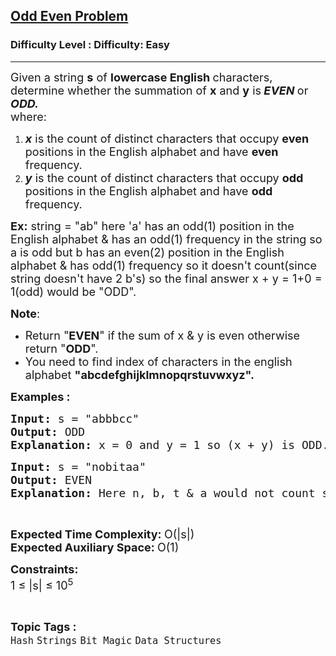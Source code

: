 <h2><a href="https://www.geeksforgeeks.org/problems/help-nobita0532/1?page=2&category=Strings&status=unsolved,attempted&sortBy=accuracy">Odd Even Problem</a></h2><h3>Difficulty Level : Difficulty: Easy</h3><hr><div class="problems_problem_content__Xm_eO"><p><span style="font-size: 18px;">Given a string <strong>s</strong>&nbsp;of&nbsp;<strong>lowercase English </strong>characters, determine whether the summation of <strong>x</strong> and&nbsp;<strong>y</strong>&nbsp;is<strong> <em>EVEN</em>&nbsp;</strong>or<strong> <em>ODD.</em></strong><br></span><span style="font-size: 18px;">where:</span></p>
<ol>
<li><span style="font-size: 18px;"><strong><em>x</em></strong> is the count of distinct characters that occupy&nbsp;<strong>even </strong>positions in the English alphabet and have <strong>even </strong>frequency.&nbsp;</span></li>
<li><span style="font-size: 18px;"> <strong><em>y</em></strong> is the count of distinct characters that occupy&nbsp;<strong>odd </strong>positions in the English alphabet and have <strong>odd </strong>frequency.</span></li>
</ol>
<p><span style="font-size: 18px;"><strong>Ex:</strong> string = "ab" here 'a' has an odd(1) position in the English alphabet &amp; has an odd(1) frequency in the string so a is odd but b has an even(2) position in the English alphabet &amp; has odd(1) frequency so it doesn't count(since string doesn't have 2 b's) so the final answer x + y = 1+0 = 1(odd) would be "ODD".</span></p>
<p><span style="font-size: 18px;"><strong>Note</strong>: </span></p>
<ul>
<li><span style="font-size: 18px;">Return "<strong>EVEN</strong>" if the sum of x &amp; y is even otherwise return "<strong>ODD</strong>".</span></li>
<li><span style="font-size: 18px;">You need to find index of characters in the english alphabet <strong>"abcdefghijklmnopqrstuvwxyz".</strong></span></li>
</ul>
<p><span style="font-size: 18px;"><strong>Examples :</strong></span></p>
<pre><span style="font-size: 18px;"><strong>Input: </strong>s = "abbbcc"
<strong>Output:</strong> ODD
<strong>Explanation: </strong>x = 0 and y = 1 so (x + y) is ODD. 'a' occupies 1st place(odd) in english alphabets and its frequency is odd(1), 'b' occupies 2nd place(even) but its frequency is odd(3) so it doesn't get counted and 'c' occupies 3rd place(odd) but its frequency is even(2) so it also doesn't get counted.
</span></pre>
<pre><span style="font-size: 18px;"><strong>Input: </strong>s = "nobitaa"
<strong>Output:</strong> EVEN
<strong>Explanation:</strong> Here n, b, t &amp; a would not count since doesn't match with the <strong>even</strong> condition but o &amp; i will be counted as it satisfies the <strong>odd</strong> conditions so x = 0 and y = 2 so (x + y) is EVEN.
</span></pre>
<p>&nbsp;</p>
<p><span style="font-size: 18px;"><strong>Expected Time Complexity:&nbsp;</strong>O(|s|)<br><strong>Expected Auxiliary Space:&nbsp;</strong>O(1)&nbsp;</span></p>
<p><span style="font-size: 18px;"><strong>Constraints:</strong><br>1 ≤ |s| ≤ 10<sup>5</sup></span></p></div><br><p><span style=font-size:18px><strong>Topic Tags : </strong><br><code>Hash</code>&nbsp;<code>Strings</code>&nbsp;<code>Bit Magic</code>&nbsp;<code>Data Structures</code>&nbsp;